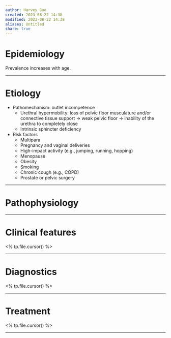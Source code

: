 ```yaml
---
author: Harvey Guo
created: 2023-08-22 14:38
modified: 2023-08-22 14:38
aliases: Untitled
share: true
---
```

# Epidemiology
Prevalence increases with age.

---
# Etiology
- Pathomechanism: outlet incompetence
	- Urethral hypermobility: loss of pelvic floor musculature and/or connective tissue support → weak pelvic floor → inability of the urethra to completely close
	- Intrinsic sphincter deficiency
- Risk factors
	- Multipara
	- Pregnancy and vaginal deliveries 
	- High-impact activity (e.g., jumping, running, hopping)
	- Menopause
	- Obesity
	- Smoking
	- Chronic cough (e.g., COPD)
	- Prostate or pelvic surgery

---
# Pathophysiology


---
# Clinical features
<% tp.file.cursor() %>

---
# Diagnostics
<% tp.file.cursor() %>

---
# Treatment
<% tp.file.cursor() %>

---
